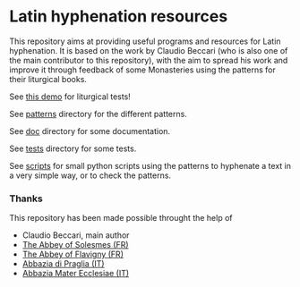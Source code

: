# Latin hyphenation resources

This repository aims at providing useful programs and resources for Latin hyphenation. It is based on the work by Claudio Beccari (who is also one of the main contributor to this repository), with the aim to spread his work and improve it through feedback of some Monasteries using the patterns for their liturgical books.

See [this demo](http://gregorio-project.github.io/hyphen-la/) for liturgical tests!

See [patterns](patterns) directory for the different patterns.

See [doc](doc) directory for some documentation.

See [tests](tests) directory for some tests.

See [scripts](scripts) for small python scripts using the patterns to hyphenate a text in a very simple way, or to check the patterns.


### Thanks

This repository has been made possible throught the help of
 * Claudio Beccari, main author
 * [The Abbey of Solesmes (FR)](http://www.solesmes.com/)
 * [The Abbey of Flavigny (FR)](http://www.clairval.com)
 * [Abbazia di Praglia (IT)](http://www.praglia.it)
 * [Abbazia Mater Ecclesiae (IT)](http://it.wikipedia.org/wiki/Abbazia_Mater_Ecclesiae)
